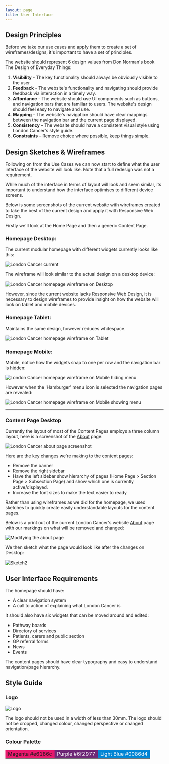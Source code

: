 ```yaml
---
layout: page
title: User Interface
---
```

## Design Principles

Before we take our use cases and apply them to create a set of wireframes/designs, it's important to have a set of principles.

The website should represent 6 design values from Don Norman's book The Design of Everyday Things:

<ol>
  <li><strong>Visibility</strong> - The key functionality should always be obviously visible to the user</li>
  <li><strong>Feedback</strong> - The website's functionality and navigating should provide feedback via interaction in a timely way.
  </li>
  <li><strong>Affordance</strong> - The website should use UI components such as buttons, and navigation bars that are familiar to users. The website's design should feel easy to navigate and use.</li>
  <li><strong>Mapping</strong> – The website's navigation should have clear mappings between the navigation bar and the current page displayed.</li>
  <li><strong>Consistency</strong> – The website should have a consistent visual style using London Cancer's style guide.</li>
  <li><strong>Constraints</strong> – Remove choice where possible, keep things simple. </li>
</ol>


## Design Sketches & Wireframes
<!-- from using the use cases -->

<p class="message">
  Following on from the Use Cases we can now start to define what the user interface of the website will look like. Note that a full redesign was not a requirement.
</p>

While much of the interface in terms of layout will look and seem similar, its important to understand how the interface optimises to different device screens.

Below is some screenshots of the current website with wireframes created to take the best of the current design and apply it with Responsive Web Design.

Firstly we'll look at the Home Page and then a generic Content Page.

### Homepage Desktop:

 The current modular homepage with different widgets currently looks like this:

![London Cancer current](/assets/londoncancerhome.png)

The wireframe will look similar to the actual design on a desktop device:

![London Cancer homepage wireframe on Desktop](/assets/wireframe-londoncancerhome.png)

However, since the current website lacks Responsive Web Design, it is necessary to design wireframes to provide insight on how the website will look on tablet and mobile devices.

### Homepage Tablet:

Maintains the same design, however reduces whitespace.

![London Cancer homepage wireframe on Tablet](/assets/wireframe-londoncancerhome-tablet.png)

### Homepage Mobile:

Mobile, notice how the widgets snap to one per row and the navigation bar is hidden:

![London Cancer homepage wireframe on Mobile hiding menu](/assets/wireframe-londoncancerhome-mobile.png)

However when the 'Hamburger' menu icon is selected the navigation pages are revealed:

![London Cancer homepage wireframe on Mobile showing menu](/assets/wireframe-londoncancerhome-mobile-showingmenu.png)

<hr>

### Content Page Desktop

Currently the layout of most of the Content Pages employs a three column layout, here is a screenshot of the [About](http://londoncancer.org/about/) page:

![London Cancer about page screenshot](/assets/londoncancerabout.png)

Here are the key changes we're making to the content pages:

* Remove the banner
* Remove the right sidebar
* Have the left sidebar show hierarchy of pages (Home Page > Section Page > Subsection Page) and show which one is currently active/displayed.
* Increase the font sizes to make the text easier to ready

Rather than using wireframes as we did for the homepage, we used sketches to quickly create easily understandable layouts for the content pages.

Below is a print out of the current London Cancer's website [About](http://londoncancer.org/about) page with our markings on what will be removed and changed:

![Modifying the about page](/assets/sketch1.jpeg)

We then sketch what the page would look like after the changes on Desktop:

![Sketch2](/assets/sketch2.jpeg)

## User Interface Requirements
<!-- The UI specification can be seen as an extension of the design draft that provides a complete description that contains all details, exceptions, error cases, notifications, and so forth. -->
The homepage should have:

* A clear navigation system
* A call to action of explaining what London Cancer is

It should also have six widgets that can be moved around and edited:

* Pathway boards
* Directory of services
* Patients, carers and public section
* GP referral forms
* News
* Events

The content pages should have clear typography and easy to understand navigation/page hierarchy.

## Style Guide

### Logo

![Logo](/assets/logo_main.png)

The logo should not be used in a width of less than 30mm. The logo should not be cropped, changed colour, changed perspective or changed orientation.

### Colour Palette

<table>
  <tr>
    <td class="magenta" style="  background-color: #e6186c;">Magenta #e6186c</td>
    <td class="purple" style="color: #fff; background-color: #6f2977;">Purple #6f2977</td>
    <td class="light-blue" style="color: #fff; background-color: #0086d4;">Light Blue #0086d4</td>
  </tr>
</table>
